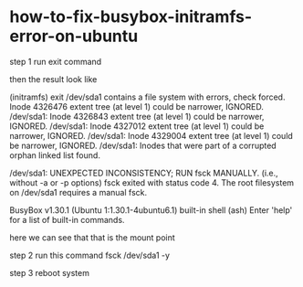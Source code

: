 # how-to-fix-busybox-initramfs-error-on-ubuntu

step 1 run exit command

then the result look like

(initramfs) exit
/dev/sda1 contains a file system with errors, check forced.
Inode 4326476 extent tree (at level 1) could be narrower, IGNORED.
/dev/sda1: Inode 4326843 extent tree (at level 1) could be narrower, IGNORED.
/dev/sda1: Inode 4327012 extent tree (at level 1) could be narrower, IGNORED.
/dev/sda1: Inode 4329004 extent tree (at level 1) could be narrower, IGNORED.
/dev/sda1: Inodes that were part of a corrupted orphan linked list found.

/dev/sda1: UNEXPECTED INCONSISTENCY; RUN fsck MANUALLY.
        (i.e., without -a or -p options) 
fsck exited with status code 4. 
The root filesystem on /dev/sda1 requires a manual fsck. 

BusyBox v1.30.1 (Ubuntu 1:1.30.1-4ubuntu6.1) built-in shell (ash)
Enter 'help' for a list of built-in commands.



here we can see that that is the mount point


step 2   run this command fsck /dev/sda1 -y

step 3 reboot system
